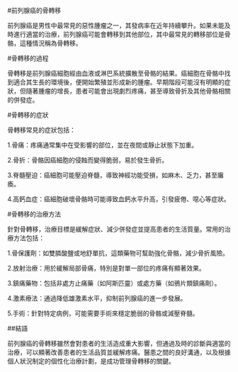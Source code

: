 #前列腺癌的骨轉移

前列腺癌是男性中最常見的惡性腫瘤之一，其發病率在近年持續攀升。如果未能及時進行適當的治療，前列腺癌可能會轉移到其他部位，其中最常見的轉移部位是骨骼，這種情況稱為骨轉移。

#骨轉移的過程

骨轉移是前列腺癌細胞經由血液或淋巴系統擴散至骨骼的結果。癌細胞在骨骼中找到適合其生長的環境後，便開始繁殖並形成新的腫瘤。早期階段可能沒有明顯的症狀，但隨著腫瘤的增長，患者可能會出現劇烈疼痛，甚至導致骨折及其他骨骼相關的併發症。

#骨轉移的症狀

骨轉移常見的症狀包括：

1.骨痛：疼痛通常集中在受影響的部位，並在夜間或靜止狀態下加重。

2.骨折：骨骼因癌細胞的侵蝕而變得脆弱，易於發生骨折。

3.脊髓壓迫：癌細胞可能壓迫脊髓，導致神經功能受損，如麻木、乏力，甚至癱瘓。

4.高鈣血症：癌細胞破壞骨骼時可能導致血鈣水平升高，引發疲倦、噁心等症狀。

#骨轉移的治療方法

針對骨轉移，治療目標是緩解症狀、減少併發症並提高患者的生活質量。常用的治療方法包括：

1.骨保護劑：如雙膦酸鹽或地舒單抗，這類藥物可幫助強化骨骼，減少骨折風險。

2.放射治療：用於緩解局部骨痛，特別是對單一部位的疼痛有顯著效果。

3.鎮痛藥物：包括非處方止痛藥（如阿斯匹靈）或處方藥（如鴉片類鎮痛劑）。

4.激素療法：通過降低雄激素水平，抑制前列腺癌的進一步發展。

5.手術：針對特定病例，可能需要手術來穩定脆弱的骨骼或減壓脊髓。

##結語

前列腺癌的骨轉移雖然會對患者的生活造成重大影響，但通過及時的診斷與適當的治療，可以顯著改善患者的生活品質並緩解疼痛。醫患之間的良好溝通，以及根據個人狀況制定的個性化治療計劃，是成功管理骨轉移的關鍵。